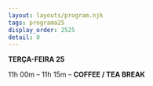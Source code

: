 ```yaml
---
layout: layouts/program.njk
tags: programa25
display_order: 2525
detail: 0
---
```

**TERÇA-FEIRA 25**   

11h 00m – 11h 15m – **COFFEE / TEA BREAK**
